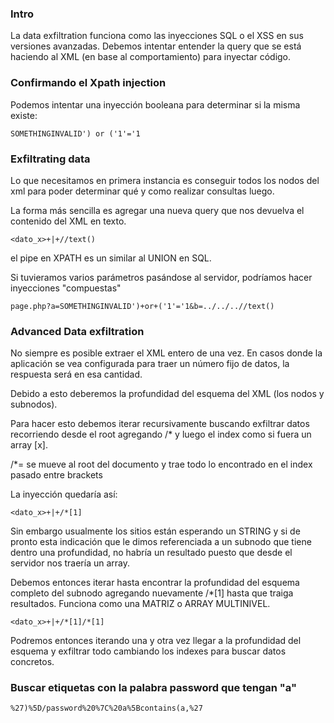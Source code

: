 ### Intro

La data exfiltration funciona como las inyecciones SQL o el XSS en sus versiones avanzadas. Debemos intentar entender la query que se está haciendo al XML (en base al comportamiento) para inyectar código.

### Confirmando el Xpath injection

Podemos intentar una inyección booleana para determinar si la misma existe:

    SOMETHINGINVALID') or ('1'='1

### Exfiltrating data

Lo que necesitamos en primera instancia es conseguir todos los nodos del xml para poder determinar qué y como realizar consultas luego.

La forma más sencilla es agregar una nueva query que nos devuelva el contenido del XML en texto.

    <dato_x>+|+//text()

el pipe en XPATH es un similar al UNION en SQL.

Si tuvieramos varios parámetros pasándose al servidor, podríamos hacer inyecciones "compuestas"

    page.php?a=SOMETHINGINVALID')+or+('1'='1&b=../../..//text()


### Advanced Data exfiltration

No siempre es posible extraer el XML entero de una vez. En casos donde la aplicación se vea configurada para traer un número fijo de datos, la respuesta será en esa cantidad.

Debido a esto deberemos la profundidad del esquema del XML (los nodos y subnodos).

Para hacer esto debemos iterar recursivamente buscando exfiltrar datos recorriendo desde el root agregando /* y luego el index como si fuera un array [x].

/*= se mueve al root del documento y trae todo lo encontrado en el index pasado entre brackets

La inyección quedaría así:

    <dato_x>+|+/*[1]


Sin embargo usualmente los sitios están esperando un STRING y si de pronto esta indicación que le dimos referenciada a un subnodo que tiene dentro una profundidad, no habría un resultado puesto que desde el servidor nos traería un array.

Debemos entonces iterar hasta encontrar la profundidad del esquema completo del subnodo agregando nuevamente /*[1] hasta que traiga resultados. Funciona como una MATRIZ o ARRAY MULTINIVEL.

    <dato_x>+|+/*[1]/*[1]

Podremos entonces iterando una y otra vez llegar a la profundidad del esquema y exfiltrar todo cambiando los indexes para buscar datos concretos.

### Buscar etiquetas con la palabra password que tengan "a"

    %27)%5D/password%20%7C%20a%5Bcontains(a,%27
